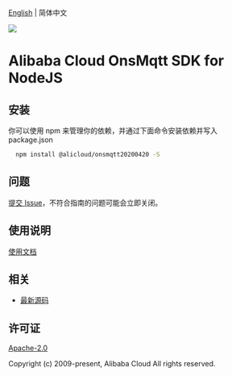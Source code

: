 [English](README.md) | 简体中文

![](https://aliyunsdk-pages.alicdn.com/icons/AlibabaCloud.svg)

# Alibaba Cloud OnsMqtt SDK for NodeJS

## 安装
你可以使用 npm 来管理你的依赖，并通过下面命令安装依赖并写入 package.json

```sh
  npm install @alicloud/onsmqtt20200420 -S
```

## 问题

[提交 Issue](https://github.com/aliyun/alibabacloud-typescript-sdk/issues/new)，不符合指南的问题可能会立即关闭。

## 使用说明

[使用文档](https://github.com/aliyun/alibabacloud-typescript-sdk/blob/master/docs/Usage-CN.md#%E5%BF%AB%E9%80%9F%E4%BD%BF%E7%94%A8)

## 相关

* [最新源码](https://github.com/aliyun/alibabacloud-typescript-sdk/)

## 许可证

[Apache-2.0](http://www.apache.org/licenses/LICENSE-2.0)

Copyright (c) 2009-present, Alibaba Cloud All rights reserved.
